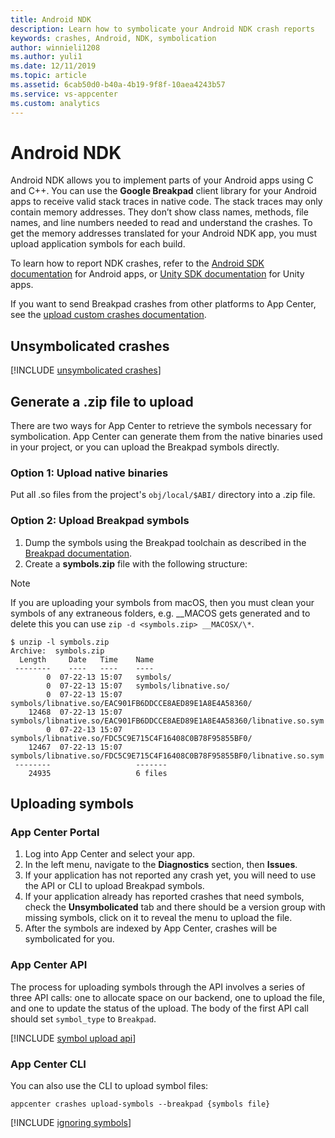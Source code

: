 ```yaml
---
title: Android NDK
description: Learn how to symbolicate your Android NDK crash reports
keywords: crashes, Android, NDK, symbolication
author: winnieli1208
ms.author: yuli1
ms.date: 12/11/2019
ms.topic: article
ms.assetid: 6cab50d0-b40a-4b19-9f8f-10aea4243b57
ms.service: vs-appcenter
ms.custom: analytics
---
```


# Android NDK

Android NDK allows you to implement parts of your Android apps using C and C++. You can use the **Google Breakpad** client library for your Android apps to receive valid stack traces in native code. The stack traces may only contain memory addresses. They don’t show class names, methods, file names, and line numbers needed to read and understand the crashes. To get the memory addresses translated for your Android NDK app, you must upload application symbols for each build.

To learn how to report NDK crashes, refer to the [Android SDK documentation](~/sdk/crashes/android.md#reporting-ndk-crashes) for Android apps, or [Unity SDK documentation](~/sdk/crashes/unity.md#reporting-ndk-crashes) for Unity apps.

If you want to send Breakpad crashes from other platforms to App Center, see the [upload custom crashes documentation](~/diagnostics/upload-crashes.md#upload-a-breakpad-crash-log-and-minidump).

## Unsymbolicated crashes

[!INCLUDE [unsymbolicated crashes](includes/unsymbolicated-crashes.md)]

## Generate a .zip file to upload

There are two ways for App Center to retrieve the symbols necessary for symbolication. App Center can generate them from the native binaries used in your project, or you can upload the Breakpad symbols directly.

### Option 1: Upload native binaries
Put all .so files from the project's `obj/local/$ABI/` directory into a .zip file.

### Option 2: Upload Breakpad symbols
1. Dump the symbols using the Breakpad toolchain as described in the [Breakpad documentation](https://chromium.googlesource.com/breakpad/breakpad/+/master/README.ANDROID#93).
2. Create a **symbols.zip** file with the following structure:
> [!NOTE]
> If you are uploading your symbols from macOS, then you must clean your symbols of any extraneous folders, e.g. __MACOS gets generated and to delete this you can use `zip -d <symbols.zip> __MACOSX/\*`.

```text
$ unzip -l symbols.zip
Archive:  symbols.zip
  Length     Date   Time    Name
 --------    ----   ----    ----
        0  07-22-13 15:07   symbols/
        0  07-22-13 15:07   symbols/libnative.so/
        0  07-22-13 15:07   symbols/libnative.so/EAC901FB6DDCCE8AED89E1A8E4A58360/
    12468  07-22-13 15:07   symbols/libnative.so/EAC901FB6DDCCE8AED89E1A8E4A58360/libnative.so.sym
        0  07-22-13 15:07   symbols/libnative.so/FDC5C9E715C4F16408C0B78F95855BF0/
    12467  07-22-13 15:07   symbols/libnative.so/FDC5C9E715C4F16408C0B78F95855BF0/libnative.so.sym
 --------                   -------
    24935                   6 files
```

## Uploading symbols

### App Center Portal

1. Log into App Center and select your app.
1. In the left menu, navigate to the **Diagnostics** section, then **Issues**.
1. If your application has not reported any crash yet, you will need to use the API or CLI to upload Breakpad symbols.
1. If your application already has reported crashes that need symbols, check the **Unsymbolicated** tab and there should be a version group with missing symbols, click on it to reveal the menu to upload the file.
1. After the symbols are indexed by App Center, crashes will be symbolicated for you.

### App Center API

The process for uploading symbols through the API involves a series of three API calls: one to allocate space on our backend, one to upload the file, and one to update the status of the upload. The body of the first API call should set `symbol_type` to `Breakpad`.

[!INCLUDE [symbol upload api](includes/symbol-upload-api.md)]

### App Center CLI
You can also use the CLI to upload symbol files:

```shell
appcenter crashes upload-symbols --breakpad {symbols file}
```

[!INCLUDE [ignoring symbols](includes/ignoring-symbols.md)]
